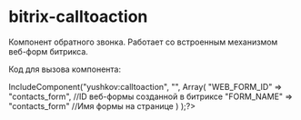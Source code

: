 # bitrix-calltoaction
Компонент обратного звонка. Работает со встроенным механизмом веб-форм битрикса.

Код для вызова компонента:

<?$APPLICATION->IncludeComponent("yushkov:calltoaction", "", Array(
        "WEB_FORM_ID" => "contacts_form", //ID веб-формы созданной в битриксе
        "FORM_NAME" => "contacts_form" //Имя формы на странице
    )
);?>